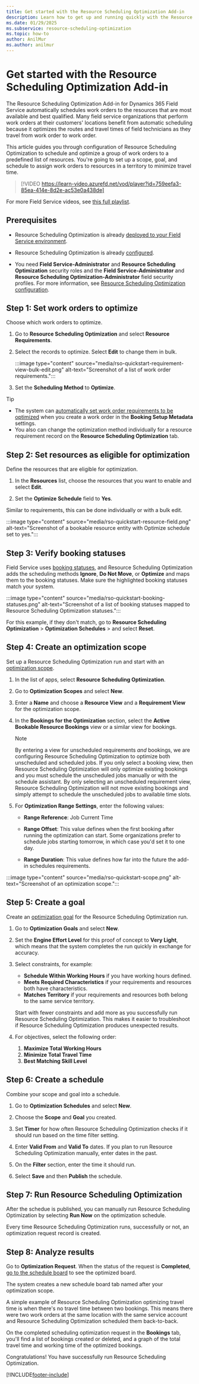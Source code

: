 ```yaml
---
title: Get started with the Resource Scheduling Optimization Add-in
description: Learn how to get up and running quickly with the Resource Scheduling Optimization Add-in for Field Service.
ms.date: 01/29/2025
ms.subservice: resource-scheduling-optimization
ms.topic: how-to
author: AnilMur
ms.author: anilmur
---
```


# Get started with the Resource Scheduling Optimization Add-in

The Resource Scheduling Optimization Add-in for Dynamics 365 Field Service automatically schedules work orders to the resources that are most available and best qualified. Many field service organizations that perform work orders at their customers' locations benefit from automatic scheduling because it optimizes the routes and travel times of field technicians as they travel from work order to work order.

This article guides you through configuration of Resource Scheduling Optimization to schedule and optimize a group of work orders to a predefined list of resources. You're going to set up a scope, goal, and schedule to assign work orders to resources in a territory to minimize travel time.

> [!VIDEO https://learn-video.azurefd.net/vod/player?id=759eefa3-85ea-414e-8d2e-ac53e0a438de]

For more Field Service videos, see [this full playlist](https://aka.ms/fs-videos).

## Prerequisites

- Resource Scheduling Optimization is already [deployed to your Field Service environment](rso-deployment.md).

- Resource Scheduling Optimization is already [configured](rso-configuration.md).

- You need **Field Service-Administrator** and **Resource Scheduling Optimization** security roles and the **Field Service-Administrator** and **Resource Scheduling Optimization-Administrator** field security profiles. For more information, see [Resource Scheduling Optimization configuration](./rso-configuration.md#add-required-security-roles-to-users-who-configure-and-run-resource-scheduling-optimization).

## Step 1: Set work orders to optimize

Choose which work orders to optimize.

1. Go to **Resource Scheduling Optimization** and select **Resource Requirements**.

1. Select the records to optimize. Select **Edit** to change them in bulk.

   :::image type="content" source="media/rso-quickstart-requirement-view-bulk-edit.png" alt-text="Screenshot of a list of work order requirements.":::

1. Set the **Scheduling Method** to **Optimize**.

> [!TIP]
> - The system can [automatically set work order requirements to be optimized](rso-configuration.md) when you create a work order in the **Booking Setup Metadata** settings.
> - You also can change the optimization method individually for a resource requirement record on the **Resource Scheduling Optimization** tab.

## Step 2: Set resources as eligible for optimization

Define the resources that are eligible for optimization.

1. In the **Resources** list, choose the resources that you want to enable and select **Edit**.

1. Set the **Optimize Schedule** field to **Yes**.

Similar to requirements, this can be done individually or with a bulk edit.

:::image type="content" source="media/rso-quickstart-resource-field.png" alt-text="Screenshot of a bookable resource entity with Optimize schedule set to yes.":::

## Step 3: Verify booking statuses

Field Service uses [booking statuses](set-up-booking-statuses.md), and Resource Scheduling Optimization adds the scheduling methods **Ignore**, **Do Not Move**, or **Optimize** and maps them to the booking statuses. Make sure the highlighted booking statuses match your system.  

:::image type="content" source="media/rso-quickstart-booking-statuses.png" alt-text="Screenshot of a list of booking statuses mapped to Resource Scheduling Optimization statuses.":::

For this example, if they don't match, go to **Resource Scheduling Optimization** > **Optimization Schedules** > and select **Reset**.

## Step 4: Create an optimization scope

Set up a Resource Scheduling Optimization run and start with an [optimization scope](rso-optimization-scope.md).

1. In the list of apps, select **Resource Scheduling Optimization**.

1. Go to **Optimization Scopes** and select **New**.

1. Enter a **Name** and choose a **Resource View** and a **Requirement View** for the optimization scope.

1. In the **Bookings for the Optimization** section, select the **Active Bookable Resource Bookings** view or a similar view for bookings.

    > [!NOTE]
    > By entering a view for unscheduled requirements *and* bookings, we are configuring Resource Scheduling Optimization to optimize both unscheduled and scheduled jobs. If you only select a booking view, then Resource Scheduling Optimization will only optimize existing bookings and you must schedule the unscheduled jobs manually or with the schedule assistant. By only selecting an unscheduled requirement view, Resource Scheduling Optimization will not move existing bookings and simply attempt to schedule the unscheduled jobs to available time slots.

1. For **Optimization Range Settings**, enter the following values:

   - **Range Reference**: Job Current Time

   - **Range Offset**: This value defines when the first booking after running the optimization can start. Some organizations prefer to schedule jobs starting tomorrow, in which case you'd set it to one day.

   - **Range Duration**: This value defines how far into the future the add-in schedules requirements.

:::image type="content" source="media/rso-quickstart-scope.png" alt-text="Screenshot of an optimization scope.":::

## Step 5: Create a goal

Create an [optimization goal](rso-optimization-goal.md) for the Resource Scheduling Optimization run.

1. Go to **Optimization Goals** and select **New**.

1. Set the **Engine Effort Level** for this proof of concept to **Very Light**, which means that the system completes the run quickly in exchange for accuracy.

1. Select constraints, for example:

    - **Schedule Within Working Hours** if you have working hours defined.
    - **Meets Required Characteristics** if your requirements and resources both have characteristics.
    - **Matches Territory** if your requirements and resources both belong to the same service territory.

   Start with fewer constraints and add more as you successfully run Resource Scheduling Optimization. This makes it easier to troubleshoot if Resource Scheduling Optimization produces unexpected results.

1. For objectives, select the following order:

    1. **Maximize Total Working Hours**
    2. **Minimize Total Travel Time**
    3. **Best Matching Skill Level**

## Step 6: Create a schedule

Combine your scope and goal into a schedule.

1. Go to **Optimization Schedules** and select **New**.

1. Choose the **Scope** and **Goal** you created.

1. Set **Timer** for how often Resource Scheduling Optimization checks if it should run based on the time filter setting.

1. Enter **Valid From** and **Valid To** dates. If you plan to run Resource Scheduling Optimization manually, enter dates in the past.

1. On the **Filter** section, enter the time it should run.

1. Select **Save** and then **Publish** the schedule.

## Step 7: Run Resource Scheduling Optimization

After the schedue is published, you can manually run Resource Scheduling Optimization by selecting **Run Now** on the optimization schedule.

Every time Resource Scheduling Optimization runs, successfully or not, an optimization request record is created.

## Step 8: Analyze results

Go to **Optimization Request**. When the status of the request is **Completed**, [go to the schedule board](work-with-schedule-board.md) to see the optimized board.

The system creates a new schedule board tab named after your optimization scope.

A simple example of Resource Scheduling Optimization optimizing travel time is when there's no travel time between two bookings. This means there were two work orders at the same location with the same service account and Resource Scheduling Optimization scheduled them back-to-back.

On the completed scheduling optimization request in the **Bookings** tab, you'll find a list of bookings created or deleted, and a graph of the total travel time and working time of the optimized bookings.

Congratulations! You have successfully run Resource Scheduling Optimization.

[!INCLUDE[footer-include](../includes/footer-banner.md)]
